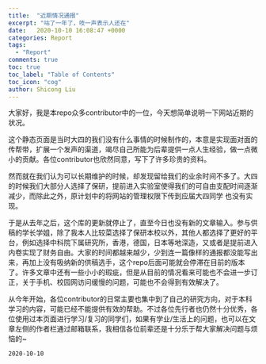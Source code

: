 ```yaml
---
title:  "近期情况通报"
excerpt: "咕了一年了，吱一声表示人还在"
date:   2020-10-10 16:08:47 +0000
categories: Report
tags: 
  - "Report"
comments: true
toc: true
toc_label: "Table of Contents"
toc_icon: "cog"
author: Shicong Liu
---
```


大家好，我是本repo众多contributor中的一位，今天想简单说明一下网站近期的状况。

这个静态页面是当时大四的我们没有什么事情的时候制作的，本意是实现面对面的传帮带，扩展一个发声的渠道，竭尽自己所能为后辈提供一点人生经验，做一点微小的贡献。各位contributor也欣然同意，写下了许多珍贵的资料。

然而就在我们认为可以长期维护的时候，却发现留给我们的业余时间不多了。大四的时候我们大部分人选择了保研，提前进入实验室使得我们的可自由支配时间逐渐减少，而除此之外，原计划中的将网站的管理权限下传到应届大四同学 也没有实现。

于是从去年之后，这个库的更新就停止了，直至今日也没有新的文章输入。参与供稿的学长学姐，除了我本人比较菜选择了保研本校以外，其他人都选择了更好的平台，例如选择中科院下属研究所，香港，德国，日本等地深造，又或者是提前进入内卷实现了财务自由。大家的时间都越来越少，少到连一篇像样的通报都没能写出来，再加上没有吸纳新的供稿选手，这个repo后面可能就会停滞在目前的版本了。许多文章中还有一些小小的瑕疵，但是从目前的情况看来可能也不会进一步订正，关于手机、校园网访问缓慢的问题，可能也不会得到有效解决了。



从今年开始，各位contributor的日常主要也集中到了自己的研究方向，对于本科学习的内容，可能已经不能提供有效的帮助。不过各位先行者也仍然十分优秀，各位使用过本页面进行学习/复习的同学们，如果有学业/生活上的问题，也可以在文章左侧的作者栏通过邮箱联系，我相信各位前辈还是十分乐于帮大家解决问题与烦恼的~





`2020-10-10`